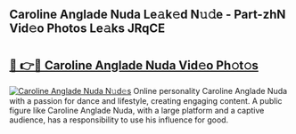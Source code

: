 ## Caroline Anglade Nuda Le𝚊k𝚎d N𝚞𝚍e - Part-zhN Vid𝚎o Photos Le𝚊ks JRqCE

# <h2><a href="http://fbc7e9.evod.top/?m=Caroline+Anglade+Nuda">🔗 👉🔴 Caroline Anglade Nuda Vid𝚎o Ph𝚘t𝚘s</a></h2>

[![Caroline Anglade Nuda N𝚞d𝚎s](https://i.imgur.com/8V9OHl7.gif)](http://fbc7e9.evod.top/?m=Caroline+Anglade+Nuda)
Online personality Caroline Anglade Nuda with a passion for dance and lifestyle, creating engaging content. A public figure like Caroline Anglade Nuda, with a large platform and a captive audience, has a responsibility to use his influence for good. 
